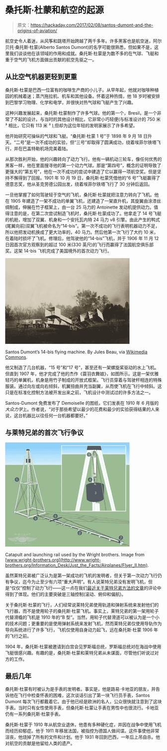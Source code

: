 # 桑托斯·杜蒙和航空的起源

> 原文：<https://hackaday.com/2017/02/08/santos-dumont-and-the-origins-of-aviation/>

航空史令人着迷，从风筝和跳塔开始跨越了两千多年。许多黑客也是航空迷，阿尔贝托·桑托斯·杜蒙(Alberto Santos Dumont)的名字可能很熟悉，但如果不是，这里我们谈谈他在该领域的作用和成就。桑托斯·杜蒙是为数不多的在气球、飞艇和重于空气的飞机方面做出贡献的航空先驱之一。

## 从比空气机器更轻到更重

桑托斯·杜蒙是巴西一位富有的咖啡生产商的小儿子。从早年起，他就对咖啡种植园的机械着迷；蒸汽拖拉机、机车和其他设备。怀着这种热情，他 18 岁时被安排到巴黎学习物理、化学和电学，并很快对热气球和飞艇产生了兴趣。

这种兴趣发展起来，桑托斯·杜蒙制作了许多气球。他的第一个，Bresil，是一个非常了不起的设计。与当时的其他设计相比，它非常小巧轻便(与标准设计的 750 米 ³ 相比，它只有 113 米 ³ ),但却为这位年轻的发明家展示了许多希望。

他开始研究可操纵的气球和飞艇。“桑托斯·杜蒙 1 号”于 1898 年 9 月 18 日升天。“二号”是一次不成功的实验，但“三号”却取得了圆满成功，绕着埃菲尔铁塔飞行，并在巴盖特勒机场完美着陆。

从那次胜利开始，他的兴趣转向了动力飞行。他有一辆机动三轮车，像任何优秀的黑客一样，他在里面搜寻他的第一个动力气球。那是“第四号”，概念的证明导致了更强大的“第五号”，他在一次不成功的尝试中建造了它以赢得一项航空奖。但是坚持不懈得到了回报。1901 年 10 月 19 日，桑托斯·杜蒙凭借他的“6 号”飞艇赢得了德意志奖，他从圣克劳德公园出发，绕着埃菲尔铁塔飞行了 30 分钟后返回。

一旦他掌握了如何驾驶轻于空气的飞机，桑托斯·杜蒙就把注意力转向了飞机。他在 1905 年建造了一架不成功的单翼飞机，还建造了一架直升机，其旋翼由涂漆丝绸制成，伸展在竹子框架上，由一台 25 马力的 Antoinette 发动机提供动力。值得注意的是，在第二次尝试制造飞机时，桑托斯·杜蒙成功了。他拿走了 14 号飞艇的机舱，增加了双翼、机身和一个安托瓦内特 24 马力 v8 引擎。由此产生的鸭式(尾翼向前)双翼飞机被命名为“14-bis”。第一次不成功的飞行表明机器动力不足，所以他把发动机换成了更大功率的，40 马力。然后他第一次飞行了大约 10 米，在着陆时损坏了飞机。修理后，他驾驶他的“14-bis”飞机，并于 1906 年 11 月 12 日因首次官方观察到的超过 100 米(330 英尺)的飞行而赢得了法国航空俱乐部奖。这架 14-bis 飞机完成了美国境外的首次动力飞行。

![640px-14-bis_de_alberto_santos_dumont](img/d38ba1015ab2fdbe3a9487cb93fc2915.png)

Santos Dumont’s 14-bis flying machine. By Jules Beau, via [Wikimedia Commons](https://en.wikipedia.org/wiki/Santos-Dumont_14-bis#/media/File:14-bis_de_Alberto_Santos_Dumont.jpg).

他又制造了几台机器，“15 号”和“17 号”，甚至还有一架螺旋桨驱动的水上飞机。但直到 1907 年，他才完成了他的杰作《蓑羽衣舞娘》，如图所示。这是一架优雅轻巧的单翼机，机身是用竹子制成的开放式框架。飞行员穿着与驾驶杆相连的特殊服装。通过向左或向右倾斜，机翼扭曲并充当副翼，从而使飞机在飞行中倾斜。这只是在标准化控制方法被开发出来之前，飞机设计中测试过的许多方法之一。

Santos-Dumont 免费发布了 Demoiselle 的图纸，它们发表在 1910 年 6 月版的*大众力学*上。作者说，“对于那些希望以最少的花费和最少的实验获得结果的人来说，这台机器比以往任何一台机器都要好。”

## 与莱特兄弟的首次飞行争议

![1904-wright-catapult-and-launching-rai](img/e1125a6c495c9f5881f907c091261f14.png)

Catapult and launching rail used by the Wright brothers. Image from [www.wright-brothers.org](http://www.wright-brothers.org/Information_Desk/Just_the_Facts/Airplanes/Flyer_II.htm).

虽然莱特兄弟被广泛认为是第一架成功的飞机的发明者，但关于第一次动力飞行仍有争议，迄今为止至少有六项“重大声明”。有人说莱特兄弟没有发明飞机，但是“仅仅”控制了动力飞行——这一点在我们[最近关于莱特兄弟方法的文章](http://hackaday.com/2017/01/10/the-wright-flyer-engineering-and-iterating/)的评论中得到了体现。他们的主要突破是三轴控制(滚动、俯仰和偏航)。

关于桑托斯·杜蒙的飞行，人们经常说莱特兄弟使用轨道和弹射系统来发射他们的飞行器，而不是使用轮子的桑托斯·杜蒙飞机。事实上，莱特兄弟的第一架用轮子代替滑橇的飞机是 1910 年的“B 型”。当然，用轮子代替滑道可以被认为是一个小的技术问题；更重要的是使用弹射系统来发射飞机，然而莱特兄弟仅使用导轨作为导向系统进行了许多飞行，飞机仅使用自身动力起飞，远在桑托斯·杜蒙 1906 年的飞行之前。

1904 年，桑托斯·杜蒙被邀请到白宫会见罗斯福总统，罗斯福总统对在海战中使用飞艇很感兴趣。有趣的是，桑托斯·杜蒙和莱特兄弟从未谋面，尽管他们听说过对方的工作。

## 最后几年

桑托斯·杜蒙有时被认为是手表的发明者。事实是，他是路易·卡地亚的朋友，并告诉他在飞行中检查怀表的困难，这次谈话引出了第一块飞行员手表，Santos Dumont 每次飞行都戴着它。由于他已经是欧洲的名人，公众很快就注意到了这块手表。当时只有女性使用手表，但桑托斯·杜蒙让手表在男性中也很流行。卡地亚仍有一系列桑托斯·杜蒙手表。

桑托斯·杜蒙于 1910 年从航空业退休，他患有多种硬化症，并因在战争中使用飞机而经历抑郁症。他于 1911 年移居法国，被指控为德国人做间谍。这件事使他非常沮丧，他烧掉了所有的文件和计划。他于 1931 年回到巴西，一年后上吊自杀。他对航空的贡献是他留给人类的遗产。